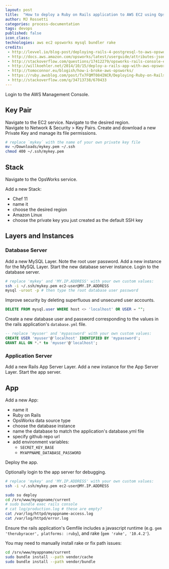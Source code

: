 ```yaml
---
layout: post
title:  "How to deploy a Ruby on Rails application to AWS EC2 using OpsWorks"
author: MJ Rossetti
categories: process-documentation
tags: devops
published: false
icon_class:
technologies: aws ec2 opsworks mysql bundler rake
credits:
 - http://levvel.io/blog-post/deploying-rails-4-postgresql-to-aws-opsworks/
 - http://docs.aws.amazon.com/opsworks/latest/userguide/attributes-json-deploy.html#attributes-json-deploy-app-db
 - http://stackoverflow.com/questions/17412279/opsworks-rails-console-environment
 - http://willkoehler.net/2014/10/15/deploy-a-rails-app-with-aws-opsworks.html
 - http://tomoconnor.eu/blogish/how-i-broke-aws-opsworks/
 - https://ruby.awsblog.com/post/Tx7FQMT084INCR/Deploying-Ruby-on-Rails-Applications-to-AWS-OpsWorks
 - http://stackoverflow.com/q/34713738/670433
---
```



Login to the AWS Management Console.

## Key Pair

Navigate to the EC2 service.
 Navigate to the desired region.  
 Navigate to Network & Security > Key Pairs. Create and download a new Private Key and manage its file permissions.

```` sh
# replace `mykey` with the name of your own private key file
mv ~/Downloads/mykey.pem ~/.ssh
chmod 400 ~/.ssh/mykey.pem
````

## Stack

Navigate to the OpsWorks service.

Add a new Stack:
 + Chef 11
 + name it
 + choose the desired region
 + Amazon Linux
 + choose the private key you just created as the default SSH key

## Layers and Instances

### Database Server

Add a new MySQL Layer. Note the root user password. Add a new instance for the MySQL Layer. Start the new database server instance. Login to the database server.

```` sh
# replace 'mykey' and 'MY.IP.ADDRESS' with your own custom values:
ssh -i ~/.ssh/mykey.pem ec2-user@MY.IP.ADDRESS
mysql -uroot -p # then type the root database user password
````

Improve security by deleting superfluous and unsecured user accounts.

```` sql
DELETE FROM mysql.user WHERE host <> 'localhost' OR USER = "";
````

Create a new database user and password corresponding to the values in the rails application's `database.yml` file.

```` sql
-- replace 'myuser' and 'mypassword' with your own custom values:
CREATE USER 'myuser'@'localhost' IDENTIFIED BY 'mypassword';
GRANT ALL ON *.* to 'myuser'@'localhost';
````

### Application Server

Add a new Rails App Server Layer. Add a new instance for the App Server Layer. Start the app server.

## App

Add a new App:
 + name it
 + Ruby on Rails
 + OpsWorks data source type
 + choose the database instance
 + name the database to match the application's database.yml file
 + specify github repo url
 + add environment variables:
   + `SECRET_KEY_BASE`
   + `MYAPPNAME_DATABASE_PASSWORD`

Deploy the app.

Optionally login to the app server for debugging.

```` sh
# replace 'mykey' and 'MY.IP.ADDRESS' with your own custom values:
ssh -i ~/.ssh/mykey.pem ec2-user@MY.IP.ADDRESS
````

```` sh
sudo su deploy
cd /srv/www/myappname/current
# sudo bundle exec rails console
# cat log/production.log # these are empty?
cat /var/log/httpd/myappname-access.log
cat /var/log/httpd/error.log
````













Ensure the rails application's Gemfile includes a javascript runtime (e.g. `gem 'therubyracer', platforms: :ruby`), and rake (`gem 'rake', '10.4.2'`).










You may need to manually install rake or fix path issues:

```` sh
cd /srv/www/myappname/current
sudo bundle install --path vendor/cache
sudo bundle install --path vendor/bundle
````

